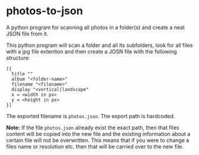 # photos-to-json
A python program for scanning all photos in a folder(s) and create a neat JSON file from it.

This python program will scan a folder and all its subfolders, look for all files with a jpg file extention and then create a JOSN file with the following structure:
```
[{
  title ""
  album "<folder-name>"
  filename "<filename>"
  display "<vertical|landscape"
  x = <width in px>
  y = <height in px>
}]
```
The exported filename is `photos.json`. The export path is hardcoded.

**Note:** If the file `photos.json` already exist the exact path, then that files content will be copied into the new file and the existing information about a certain file will not be overwritten. This means that if you were to change a files name or resolution etc. then that will be carried over to the new file.  
